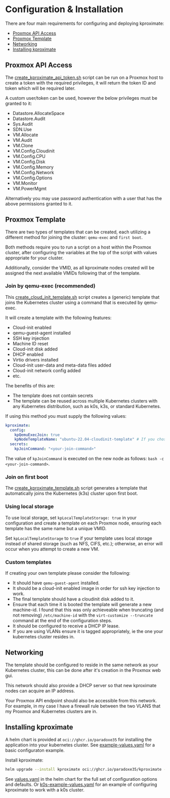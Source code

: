 # Configuration & Installation

There are four main requirements for configuring and deploying kproximate:

- [Proxmox API Access](#proxmox-api-access)
- [Proxmox Template](#proxmox-template)
- [Networking](#networking)
- [Installing kproximate](#)

## Proxmox API Access

The [create_kproximate_api_token.sh](https://github.com/paradoxe35/kproximate/tree/main/examples/create_proxmox_api_token.sh) script can be run on a Proxmox host to create a token with the required privileges, it will return the token ID and token which will be required later.

A custom user/token can be used, however the below privileges must be granted to it:

- Datastore.AllocateSpace
- Datastore.Audit
- Sys.Audit
- SDN.Use
- VM.Allocate
- VM.Audit
- VM.Clone
- VM.Config.Cloudinit
- VM.Config.CPU
- VM.Config.Disk
- VM.Config.Memory
- VM.Config.Network
- VM.Config.Options
- VM.Monitor
- VM.PowerMgmt

Alternatively you may use password authentication with a user that has the above permissions granted to it.

## Proxmox Template

There are two types of templates that can be created, each utilizing a different method for joining the cluster: `qemu-exec` and `first boot`.

Both methods require you to run a script on a host within the Proxmox cluster, after configuring the variables at the top of the script with values appropriate for your cluster.

Additionally, consider the VMID, as all kproximate nodes created will be assigned the next available VMIDs following that of the template.

### Join by qemu-exec (recommended)

This [create_cloud_init_template.sh](https://github.com/paradoxe35/kproximate/tree/main/examples/create_cloud_init_template.sh) script creates a (generic) template that joins the Kubernetes cluster using a command that is executed by qemu-exec.

It will create a template with the following features:

- Cloud-init enabled
- qemu-guest-agent installed
- SSH key injection
- Machine ID reset
- Cloud-init disk added
- DHCP enabled
- Virtio drivers installed
- Cloud-init user-data and meta-data files added
- Cloud-init network config added
- etc.

The benefits of this are:

- The template does not contain secrets
- The template can be reused across multiple Kubernetes clusters with any Kubernetes distribution, such as k0s, k3s, or standard Kubernetes.

If using this method you must supply the following values:

```yaml
kproximate:
  config:
    kpQemuExecJoin: true
    kpNodeTemplateName: "ubuntu-22.04-cloudinit-template" # If you chose Ubuntu Jammy
  secrets:
    kpJoinCommand: "<your-join-command>"
```

The value of `kpJoinCommand` is executed on the new node as follows: `bash -c <your-join-command>`.

### Join on first boot

The [create_kproximate_template.sh](https://github.com/paradoxe35/kproximate/tree/main/examples/create_kproximate_template.sh) script generates a template that automatically joins the Kubernetes (k3s) cluster upon first boot.

### Using local storage

To use local storage, set `kpLocalTemplateStorage: true` in your configuration and create a template on each Proxmox node, ensuring each template has the same name but a unique VMID.

Set `kpLocalTemplateStorage` to `true` if your template uses local storage instead of shared storage (such as NFS, CIFS, etc.); otherwise, an error will occur when you attempt to create a new VM.

### Custom templates

If creating your own template please consider the following:

- It should have `qemu-guest-agent` installed.
- It should be a cloud-init enabled image in order for ssh key injection to work.
- The final template should have a cloudinit disk added to it.
- Ensure that each time it is booted the template will generate a new machine-id. I found that this was only achieveable when truncating (and not removing) `/etc/machine-id` with the `virt-customize --truncate` command at the end of the configuration steps.
- It should be configured to receive a DHCP IP lease.
- If you are using VLANs ensure it is tagged appropriately, ie the one your kubernetes cluster resides in.

## Networking

The template should be configured to reside in the same network as your Kubernetes cluster, this can be done after it's creation in the Proxmox web gui.

This network should also provide a DHCP server so that new kproximate nodes can acquire an IP address.

Your Proxmox API endpoint should also be accessible from this network. For example, in my case I have a firewall rule between the two VLANS that my Proxmox and Kubernetes clusters are in.

## Installing kproximate

A helm chart is provided at `oci://ghcr.io/paradoxe35` for installing the application into your kubernetes cluster. See [example-values.yaml](https://github.com/paradoxe35/kproximate/tree/main/examples/example-values.yaml) for a basic configuraton example.

Install kproximate:

```bash
helm upgrade --install kproximate oci://ghcr.io/paradoxe35/kproximate -f your-values.yaml -n kproximate --create-namespace
```

See [values.yaml](https://github.com/paradoxe35/kproximate/tree/main/chart/kproximate/values.yaml) in the helm chart for the full set of configuration options and defaults.
Or [k0s-example-values.yaml](https://github.com/paradoxe35/kproximate/tree/main/examples/example-values.yaml) for an example of configuring kproximate to work with a k0s cluster.

